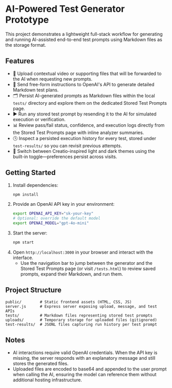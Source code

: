 # AI-Powered Test Generator Prototype

This project demonstrates a lightweight full-stack workflow for generating and running AI-assisted end-to-end test prompts using Markdown files as the storage format.

## Features

- 📁 Upload contextual video or supporting files that will be forwarded to the AI when requesting new prompts.
- 💬 Send free-form instructions to OpenAI's API to generate detailed Markdown test plans.
- 🗂️ Persist AI-generated prompts as Markdown files within the local `tests/` directory and explore them on the dedicated Stored Test Prompts page.
- ▶️ Run any stored test prompt by resending it to the AI for simulated execution or verification.
- 📊 Review pass/fail status, confidence, and execution logs directly from the Stored Test Prompts page with inline analyzer summaries.
- 🕓 Inspect a persisted execution history for every test, stored under `test-results/` so you can revisit previous attempts.
- 🎨 Switch between Creatio-inspired light and dark themes using the built-in toggle—preferences persist across visits.

## Getting Started

1. Install dependencies:
   ```bash
   npm install
   ```
2. Provide an OpenAI API key in your environment:
   ```bash
   export OPENAI_API_KEY="sk-your-key"
   # Optional: override the default model
   export OPENAI_MODEL="gpt-4o-mini"
   ```
3. Start the server:
   ```bash
   npm start
   ```
4. Open `http://localhost:3000` in your browser and interact with the interface.
   - Use the navigation bar to jump between the generator and the Stored Test Prompts page (or visit `/tests.html`) to review saved prompts, expand their Markdown, and run them.

## Project Structure

```
public/        # Static frontend assets (HTML, CSS, JS)
server.js      # Express server exposing upload, message, and test APIs
tests/         # Markdown files representing stored test prompts
uploads/       # Temporary storage for uploaded files (gitignored)
test-results/  # JSONL files capturing run history per test prompt
```

## Notes

- AI interactions require valid OpenAI credentials. When the API key is missing, the server responds with an explanatory message and still stores the generated files.
- Uploaded files are encoded to base64 and appended to the user prompt when calling the AI, ensuring the model can reference them without additional hosting infrastructure.
